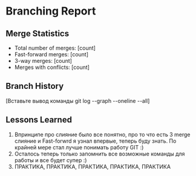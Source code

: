 # Branching Report

## Merge Statistics
- Total number of merges: [count]
- Fast-forward merges: [count]
- 3-way merges: [count]
- Merges with conflicts: [count]

## Branch History
[Вставьте вывод команды git log --graph --oneline --all]

## Lessons Learned
1) Впринципе про слияние было все понятно, про то что есть 3 merge слияние и Fast-forwrd я узнал впервые, теперь буду знать. По крайней мере стал лучше понимать работу GIT :)
2) Осталось теперь только запомнить все возможные команды для работы и все будет супер :)
3) ПРАКТИКА, ПРАКТИКА, ПРАКТИКА, ПРАКТИКА, ПРАКТИКА
